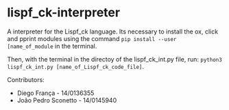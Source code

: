 # lispf_ck-interpreter

A interpreter for the Lispf_ck language.
Its necessary to install the ox, click and pprint modules using the command `pip install --user [name_of_module` in the terminal.

Then, with the terminal in the directoy of the lispf_ck_int.py file, run: `python3 lispf_ck_int.py [name_of_Lispf_ck_code_file]`.

Contributors:

- Diego França - 14/0136355
- João Pedro Sconetto - 14/0145940
